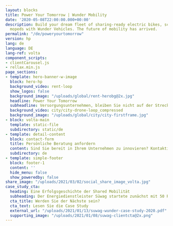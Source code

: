```yaml
---
layout: blocks
title: Power Your Tomorrow | Wunder Mobility
date: '2020-05-08T22:00:00.000+00:00'
description: Build your dream fleet of sharing-ready electric bikes, scooters and
  mopeds with Wunder Vehicles. The future of mobility has arrived.
permalink: "/de/poweryourtomorrow"
version: hp
lang: de
language: DE
lang-ref: volta
component_scripts:
- clientCarousel.js
- rellax.min.js
page_sections:
- template: hero-banner-w-image
  block: hero-hp
  background_video: rent-loop
  show_logos: false
  background_image: "/uploads/global/rent-herobg@2x.jpg"
  headline: Power Your Tomorrow
  subheadline: Versorgungsunternehmen, bleiben Sie nicht auf der Strecke. Innovieren Sie für morgen, indem Sie heute eine eigene Shared-Mobility-Flotte antreiben.
  background_video: city/city-drone-loop_compressed
  background_image: "/uploads/global/city/city-firstframe.jpg"
- block: volta-main
  template: static-file
  subdirectory: static/de
- template: detail-content
  block: contact-form
  title: Persönliche Beratung anfordern
  content: Sind Sie bereit in Ihrem Unternehmen zu innovieren? Kontaktieren Sie uns und ein Mitglied unseres Teams wird sich so schnell wie möglich mit Ihnen in Verbindung setzen.
  subdirectory: de
- template: simple-footer
  block: footer-1
  content: ''
  hide_menu: false
  show_poweredby: false
share_image: "/uploads/2021/03/02/social_share_image_volta.jpg"
case_study_cta:
  heading: Eine Erfolgsgeschichte der Shared Mobilität
  subheading: Der Energiedienstleister Süwag startete zunächst mit 50 Rollern in einer Stadt. Dank der großen Nachfrage konnten sie innerhalb von 18 Monaten schnell auf 250 Roller und 4 Städte in Deutschland skalieren. Ganz zu schweigen davon, dass sie ihre Kundenbindung verbessert haben und aktiv zu nationalen Nachhaltigkeitsinitiativen beitragen.
  cta_title: Werden Sie der Nächste sein?
  cta_text: Lesen Sie die Case Study
  external_url: "/uploads/2021/01/13/suwag-wunder-case-study-2020.pdf"
  supporting_image: "/uploads/2021/01/08/suwag-clientcta@2x.png"
---
```

